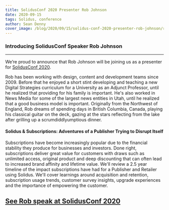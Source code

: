 ```yaml
---
title: SolidusConf 2020 Presenter Rob Johnson
date: 2020-09-15
tags: Solidus, conference
author: Sean Denny
cover_image: /blog/2020/09/15/solidus-conf-2020-presenter-rob-johnson/rob.jpg
---
```


### Introducing SolidusConf Speaker Rob Johnson
------

We’re proud to announce that Rob Johnson will be joining us as a presenter for [SolidusConf 2020](http://conf.solidus.io).

Rob has been working with design, content and development teams since 2009. Before that he enjoyed a short stint developing and teaching a new Digital Strategies curriculum for a University as an Adjunct Professor, until he realized that providing for his family is important. He's also worked in News Media for some of the largest news entities in Utah, until he realized that a good business model is important. Originally from the Northwest of England, Rob dreams of spending days in British Columbia, Canada, playing his classical guitar on the deck, gazing at the stars reflecting from the lake after grilling up a scrumdiddlyumptious dinner.

#### Solidus & Subscriptions: Adventures of a Publisher Trying to Disrupt Itself

Subscriptions have become increasingly popular due to the financial stability they produce for businesses and investors. Done right, subscriptions deliver great value for customers with draws such as unlimited access, original product and deep discounting that can often lead to increased brand affinity and lifetime value. We'll review a 2.5 year timeline of the impact subscriptions have had for a Publisher and Retailer using Solidus. We'll cover learnings around acquisition and retention, subscription usage trends, customer survey insights, upgrade experiences and the importance of empowering the customer.

## [See Rob speak at SolidusConf 2020](http://conf.solidus.io)

